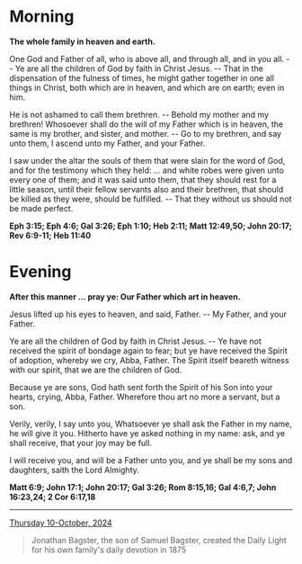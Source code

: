 # Morning

**The whole family in heaven and earth.**
 
One God and Father of all, who is above all, and through all, and in you all. -- Ye are all the children of God by faith in Christ Jesus. -- That in the dispensation of the fulness of times, he might gather together in one all things in Christ, both which are in heaven, and which are on earth; even in him.
 
He is not ashamed to call them brethren. -- Behold my mother and my brethren! Whosoever shall do the will of my Father which is in heaven, the same is my brother, and sister, and mother. -- Go to my brethren, and say unto them, I ascend unto my Father, and your Father.
 
I saw under the altar the souls of them that were slain for the word of God, and for the testimony which they held: ... and white robes were given unto every one of them; and it was said unto them, that they should rest for a little season, until their fellow servants also and their brethren, that should be killed as they were, should be fulfilled. -- That they without us should not be made perfect.  

**Eph 3:15; Eph 4:6; Gal 3:26; Eph 1:10; Heb 2:11; Matt 12:49,50; John 20:17; Rev 6:9-11; Heb 11:40**

# Evening

**After this manner ... pray ye: Our Father which art in heaven.**
 
Jesus lifted up his eyes to heaven, and said, Father. -- My Father, and your Father.
 
Ye are all the children of God by faith in Christ Jesus. -- Ye have not received the spirit of bondage again to fear; but ye have received the Spirit of adoption, whereby we cry, Abba, Father. The Spirit itself beareth witness with our spirit, that we are the children of God.
 
Because ye are sons, God hath sent forth the Spirit of his Son into your hearts, crying, Abba, Father. Wherefore thou art no more a servant, but a son.
 
Verily, verily, I say unto you, Whatsoever ye shall ask the Father in my name, he will give it you. Hitherto have ye asked nothing in my name: ask, and ye shall receive, that your joy may be full.
 
I will receive you, and will be a Father unto you, and ye shall be my sons and daughters, saith the Lord Almighty.  

**Matt 6:9; John 17:1; John 20:17; Gal 3:26; Rom 8:15,16; Gal 4:6,7; John 16:23,24; 2 Cor 6:17,18**

---

[Thursday 10-October, 2024](https://t.me/s/daily_light)

> Jonathan Bagster, the son of Samuel Bagster, created the Daily Light for his own family's daily devotion in 1875

